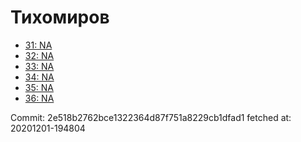# Тихомиров
- [31: NA](31.md)
- [32: NA](32.md)
- [33: NA](33.md)
- [34: NA](34.md)
- [35: NA](35.md)
- [36: NA](36.md)

Commit: 2e518b2762bce1322364d87f751a8229cb1dfad1
 fetched at: 20201201-194804
